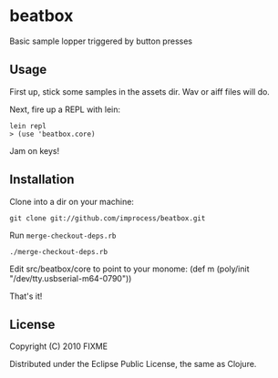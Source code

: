 # beatbox

Basic sample lopper triggered by button presses

## Usage
First up, stick some samples in the assets dir. Wav or aiff files will do.

Next, fire up a REPL with lein:

    lein repl
    > (use 'beatbox.core)

Jam on keys!

## Installation

Clone into a dir on your machine:

    git clone git://github.com/improcess/beatbox.git

Run `merge-checkout-deps.rb`

    ./merge-checkout-deps.rb

Edit src/beatbox/core to point to your monome:
   (def m (poly/init "/dev/tty.usbserial-m64-0790"))

That's it!

## License

Copyright (C) 2010 FIXME

Distributed under the Eclipse Public License, the same as Clojure.
